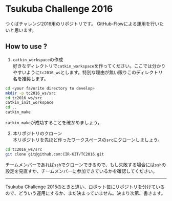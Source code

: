 # Tsukuba Challenge 2016
つくばチャレンジ2016用のリポジトリです。
GitHub-Flowによる運用を行いたいと思います。

## How to use ?
1. `catkin_workspace`の作成  
好きなディレクトリで`catkin_workspace`を作ってください。ここでは分かりやすいように`tc2016_ws`とします。特別な理由が無い限りこのディレクトリ名を推奨します。
```bash
cd <your favorite directory to develop>
mkdir -p tc2016_ws/src
cd tc2016_ws/src
catkin_init_workspace
cd ..
catkin_make
```
`catkin_make`が成功することを確かめましょう。

2. 本リポジトリのクローン  
本リポジトリを先ほど作ったワークスペースの`src`にクローンしましょう。
```bash
cd tc2016_ws/src
git clone git@github.com:CIR-KIT/TC2016.git
```
チームメンバーであれば``ssh``でクローンできるので、もし失敗する場合には`ssh`の設定を見直すか、チームメンバーに参加できているかを確認してください。

---

Tsukuba Challenge 2015のときと違い、ロボット毎にリポジトリを分けているので、どういう運用にするか、まだ決まっていません。決まり次第、書きます。
